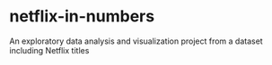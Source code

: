 # netflix-in-numbers
An exploratory data analysis and visualization project from a dataset including Netflix titles

